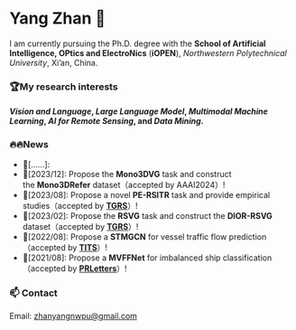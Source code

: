 # Yang Zhan 👋

I am currently pursuing the Ph.D. degree with the **School of Artificial Intelligence, OPtics and ElectroNics** (**iOPEN**), *Northwestern Polytechnical University*, Xi’an, China.

### 🏆My research interests
#### *Vision and Language*, *Large Language Model*, *Multimodal Machine Learning*, *AI for Remote Sensing*, and *Data Mining*.

### 🔥🔥News
- 🚀[……]:
- 🚀[2023/12]: Propose the **Mono3DVG** task and construct the **Mono3DRefer** dataset（accepted by AAAI2024）!
- 🚀[2023/08]: Propose a novel **PE-RSITR** task and provide empirical studies（accepted by **[TGRS](https://ieeexplore.ieee.org/document/10231134)**）!
- 🚀[2023/02]: Propose the **RSVG** task and construct the **DIOR-RSVG** dataset（accepted by **[TGRS](https://ieeexplore.ieee.org/document/10056343)**）!
- 🚀[2022/08]: Propose a **STMGCN** for vessel traffic flow prediction（accepted by **[TITS](https://ieeexplore.ieee.org/document/9868210)**）!
- 🚀[2021/08]: Propose a **MVFFNet** for imbalanced ship classification（accepted by **[PRLetters](https://www.sciencedirect.com/science/article/pii/S0167865521002737)**）!

### 📫 Contact
Email: zhanyangnwpu@gmail.com

<!--
**ZhanYang-nwpu/ZhanYang-nwpu** is a ✨ _special_ ✨ repository because its `README.md` (this file) appears on your GitHub profile.

Here are some ideas to get you started:

- 🔭 I’m currently working on ...
- 🌱 I’m currently learning ...
- 👯 I’m looking to collaborate on ...
- 🤔 I’m looking for help with ...
- 💬 Ask me about ...
- 📫 How to reach me: ...
- 😄 Pronouns: ...
- ⚡ Fun fact: ...
-->
